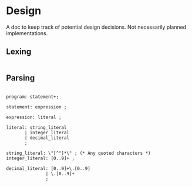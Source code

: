 # Design

A doc to keep track of potential design decisions. Not necessarily planned implementations.

## Lexing

```enbf

```

## Parsing

```ebnf

program: statement+;

statement: expression ;

expression: literal ;

literal: string_literal
       | integer_literal
       | decimal_literal
       ;

string_literal: \"[^"]*\" ; (* Any quoted characters *)
integer_literal: [0..9]+ ;

decimal_literal: [0..9]+\.[0..9]
               | \.[0..9]+
               ;

```
